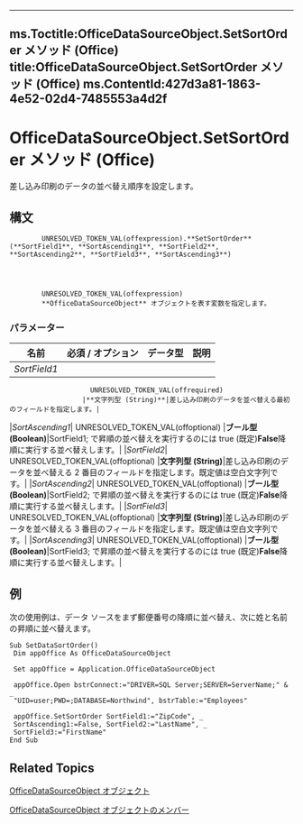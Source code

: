 

---
ms.Toctitle:OfficeDataSourceObject.SetSortOrder メソッド (Office)
title:OfficeDataSourceObject.SetSortOrder メソッド (Office)
ms.ContentId:427d3a81-1863-4e52-02d4-7485553a4d2f
---
# OfficeDataSourceObject.SetSortOrder メソッド (Office)




差し込み印刷のデータの並べ替え順序を設定します。

## 構文

            UNRESOLVED_TOKEN_VAL(offexpression).**SetSortOrder**(**SortField1**, **SortAscending1**, **SortField2**, **SortAscending2**, **SortField3**, **SortAscending3**)




            UNRESOLVED_TOKEN_VAL(offexpression)
            **OfficeDataSourceObject** オブジェクトを表す変数を指定します。

### パラメーター

|**名前**|**必須 / オプション**|**データ型**|**説明**|
|---|---|---|---|
|*SortField1*|
                        UNRESOLVED_TOKEN_VAL(offrequired)
                      |**文字列型 (String)**|差し込み印刷のデータを並べ替える最初のフィールドを指定します。|
|*SortAscending1*|
                        UNRESOLVED_TOKEN_VAL(offoptional)
                      |**ブール型 (Boolean)**|SortField1; で昇順の並べ替えを実行するのには true (既定)**False**降順に実行する並べ替えします。|
|*SortField2*|
                        UNRESOLVED_TOKEN_VAL(offoptional)
                      |**文字列型 (String)**|差し込み印刷のデータを並べ替える 2 番目のフィールドを指定します。既定値は空白文字列です。|
|*SortAscending2*|
                        UNRESOLVED_TOKEN_VAL(offoptional)
                      |**ブール型 (Boolean)**|SortField2; で昇順の並べ替えを実行するのには true (既定)**False**降順に実行する並べ替えします。|
|*SortField3*|
                        UNRESOLVED_TOKEN_VAL(offoptional)
                      |**文字列型 (String)**|差し込み印刷のデータを並べ替える 3 番目のフィールドを指定します。既定値は空白文字列です。|
|*SortAscending3*|
                        UNRESOLVED_TOKEN_VAL(offoptional)
                      |**ブール型 (Boolean)**|SortField3; で昇順の並べ替えを実行するのには true (既定)**False**降順に実行する並べ替えします。|





## 例
次の使用例は、データ ソースをまず郵便番号の降順に並べ替え、次に姓と名前の昇順に並べ替えます。

```sourcecode
Sub SetDataSortOrder() 
 Dim appOffice As OfficeDataSourceObject 
 
 Set appOffice = Application.OfficeDataSourceObject 
 
 appOffice.Open bstrConnect:="DRIVER=SQL Server;SERVER=ServerName;" & _ 
 "UID=user;PWD=;DATABASE=Northwind", bstrTable:="Employees" 
 
 appOffice.SetSortOrder SortField1:="ZipCode", _ 
 SortAscending1:=False, SortField2:="LastName", _ 
 SortField3:="FirstName" 
End Sub 

```




## Related Topics

[OfficeDataSourceObject オブジェクト](d5e5401b-643e-c12c-2648-f281af481f45.md)

[OfficeDataSourceObject オブジェクトのメンバー](57ba0dc6-80e7-04a9-a619-2a3e6aa2cdff.md)




